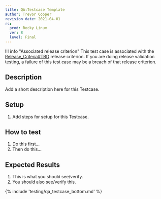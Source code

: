 ```yaml
---
title: QA:Testcase Template
author: Trevor Cooper
revision_date: 2021-04-01
rc:
  prod: Rocky Linux
  ver: 8
  level: Final
---
```


!!! info "Associated release criterion"
    This test case is associated with the [Release_Criteria#TBD](../release_criteria.md#TBD) release criterion. If you are doing release validation testing, a failure of this test case may be a breach of that release criterion.

## Description
Add a short description here for this Testcase.

## Setup
1. Add steps for setup for this Testcase.

## How to test
1. Do this first...
2. Then do this...

## Expected Results
1. This is what you should see/verify.
2. You should also see/verify this.

{% include 'testing/qa_testcase_bottom.md' %}
